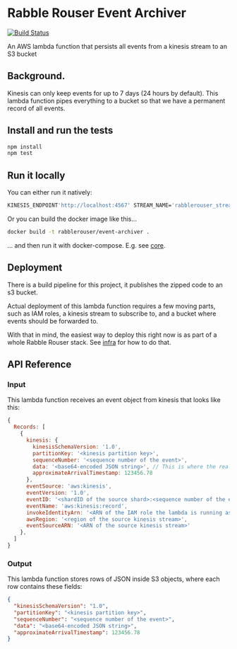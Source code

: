 # Rabble Rouser Event Archiver

[![Build Status](https://travis-ci.org/rabblerouser/event-archiver.svg?branch=master)](https://travis-ci.org/rabblerouser/event-archiver)

An AWS lambda function that persists all events from a kinesis stream to an S3 bucket

## Background.
Kinesis can only keep events for up to 7 days (24 hours by default). This lambda function pipes everything to a bucket
so that we have a permanent record of all events.

## Install and run the tests
```sh
npm install
npm test
```

## Run it locally
You can either run it natively:

```sh
KINESIS_ENDPOINT'http://localhost:4567' STREAM_NAME='rabblerouser_stream' npm start
```

Or you can build the docker image like this...
```sh
docker build -t rabblerouser/event-archiver .
```

... and then run it with docker-compose. E.g. see [core](https://github.com/rabblerouser/core).

## Deployment
There is a build pipeline for this project, it publishes the zipped code to an s3 bucket.

Actual deployment of this lambda function requires a few moving parts, such as IAM roles, a kinesis stream to subscribe
to, and a bucket where events should be forwarded to.

With that in mind, the easiest way to deploy this right now is as part of a whole Rabble Rouser stack. See
[infra](https://github.com/rabblerouser/infra) for how to do that.

## API Reference

### Input

This lambda function receives an event object from kinesis that looks like this:

```js
{
  Records: [
    {
      kinesis: {
        kinesisSchemaVersion: '1.0',
        partitionKey: '<kinesis partition key>',
        sequenceNumber: '<sequence number of the event>',
        data: '<base64-encoded JSON string>', // This is where the real payload data is
        approximateArrivalTimestamp: 123456.78
      },
      eventSource: 'aws:kinesis',
      eventVersion: '1.0',
      eventID: '<shardID of the source shard>:<sequence number of the event>',
      eventName: 'aws:kinesis:record',
      invokeIdentityArn: '<ARN of the IAM role the lambda is running as>',
      awsRegion: '<region of the source kinesis stream>',
      eventSourceARN: '<ARN of the source kinesis stream>'
    },
  ]
}
```

### Output

This lambda function stores rows of JSON inside S3 objects, where each row contains these fields:

```json
{
  "kinesisSchemaVersion": "1.0",
  "partitionKey": "<kinesis partition key>",
  "sequenceNumber": "<sequence number of the event>",
  "data": "<base64-encoded JSON string>",
  "approximateArrivalTimestamp": 123456.78
}
```
